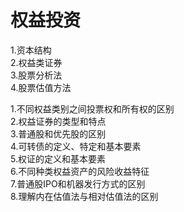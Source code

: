 # 权益投资  

  1.资本结构  
  2.权益类证券  
  3.股票分析法  
  4.股票估值方法    

1.不同权益类别之间投票权和所有权的区别  
2.权益证券的类型和特点  
3.普通股和优先股的区别  
4.可转债的定义、特定和基本要素  
5.权证的定义和基本要素  
6.不同种类权益资产的风险收益特征  
7.普通股IPO和机器发行方式的区别  
8.理解内在估值法与相对估值法的区别  